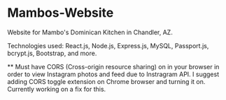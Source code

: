 # Mambos-Website
Website for Mambo's Dominican Kitchen in Chandler, AZ. 

Technologies used: React.js, Node.js, Express.js, MySQL, Passport.js, bcrypt.js, Bootstrap, and more.

** Must have CORS (Cross-origin resource sharing) on in your browser in order to view Instagram photos and feed due to Instragram API.
I suggest adding CORS toggle extension on Chrome browser and turning it on.
Currently working on a fix for this.

